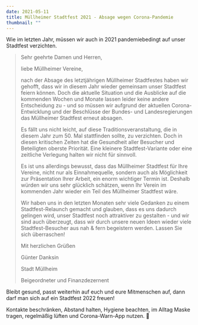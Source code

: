 ```yaml
---
date: 2021-05-11
title: Müllheimer Stadtfest 2021 - Absage wegen Corona-Pandemie
thumbnail: ""
---
```


Wie im letzten Jahr, müssen wir auch in 2021 pandemiebedingt auf unser Stadtfest verzichten.

<!--more-->

> Sehr geehrte Damen und Herren,
>
> liebe Müllheimer Vereine,
>
> nach der Absage des letztjährigen Müllheimer Stadtfestes haben wir gehofft, dass wir in diesem Jahr wieder gemeinsam unser Stadtfest feiern können. Doch die aktuelle Situation und die Ausblicke auf die kommenden Wochen und Monate lassen leider keine andere Entscheidung zu - und so müssen wir aufgrund der aktuellen Corona-Entwicklung und der Beschlüsse der Bundes- und Landesregierungen das Müllheimer Stadtfest erneut absagen.
>
> Es fällt uns nicht leicht, auf diese Traditionsveranstaltung, die in diesem Jahr zum 50. Mal stattfinden sollte, zu verzichten. Doch in diesen kritischen Zeiten hat die Gesundheit aller Besucher und Beteiligten oberste Priorität. Eine kleinere Stadtfest-Variante oder eine zeitliche Verlegung halten wir nicht für sinnvoll.
>
> Es ist uns allerdings bewusst, dass das Müllheimer Stadtfest für Ihre Vereine, nicht nur als Einnahmequelle, sondern auch als Möglichkeit zur Präsentation Ihrer Arbeit, ein enorm wichtiger Termin ist. Deshalb würden wir uns sehr glücklich schätzen, wenn Ihr Verein im kommenden Jahr wieder ein Teil des Müllheimer Stadtfest wäre.
>
> Wir haben uns in den letzten Monaten sehr viele Gedanken zu einem Stadtfest-Relaunch gemacht und glauben, dass es uns dadurch gelingen wird, unser Stadtfest noch attraktiver zu gestalten - und wir sind auch überzeugt, dass wir durch unsere neuen Ideen wieder viele Stadtfest-Besucher aus nah & fern begeistern werden. Lassen Sie sich überraschen!
>
> Mit herzlichen Grüßen
>
> Günter Danksin
>
> Stadt Müllheim
>
> Beigeordneter und Finanzdezernent

Bleibt gesund, passt weiterhin auf euch und eure Mitmenschen auf, dann darf man sich auf ein Stadtfest 2022 freuen!

Kontakte beschränken, Abstand halten, Hygiene beachten, im Alltag Maske tragen, regelmäßig lüften und Corona-Warn-App nutzen. 💪
